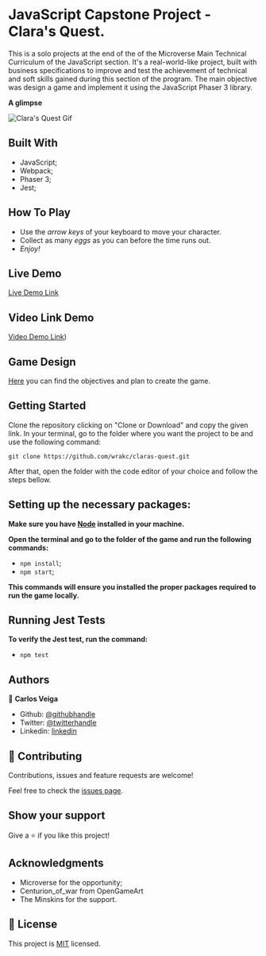 # **JavaScript** Capstone Project - **Clara's Quest.**

This is a solo projects at the end of the of the Microverse Main Technical Curriculum of the JavaScript section. It's a real-world-like project, built with business specifications to improve and test the achievement of technical and soft skills gained during this section of the program. The main objective was design a game and implement it using the JavaScript Phaser 3 library.

**A glimpse**

![Clara's Quest Gif](example.gif)


## **Built With**

- JavaScript;
- Webpack;
- Phaser 3;
- Jest;

## **How To Play**

- Use the _arrow keys_ of your keyboard to move your character.
- Collect as many _eggs_ as you can before the time runs out.
- _Enjoy!_


## **Live Demo**

[Live Demo Link](https://wrakc.github.io/claras-quest/)

## **Video Link Demo**

[Video Demo Link](https://www.loom.com/share/e1730768271e4f6a80ae9789fa22fa04))

## **Game Design**

[Here](GameDesign.md) you can find the objectives and plan to create the game.

## **Getting Started**

Clone the repository clicking on "Clone or Download" and copy the given link. In your terminal, go to the folder where you want the project to be and use the following command:

`git clone https://github.com/wrakc/claras-quest.git`

After that, open the folder with the code editor of your choice and follow the steps bellow.

## **Setting up the necessary packages:**

**Make sure you have [Node](https://nodejs.org/en/download/) installed in your machine.**

**Open the terminal and go to the folder of the game and run the following commands:**
* `npm install`;
* `npm start`;

**This commands will ensure you installed the proper packages required to run the game locally.**

## **Running Jest Tests**
**To verify the Jest test, run the command:**
* `npm test`


## **Authors**

👤 **Carlos Veiga**

- Github: [@githubhandle](https://github.com/wrakc)
- Twitter: [@twitterhandle](https://twitter.com/carlosveig)
- Linkedin: [linkedin](https://linkedin.com/chveiga)

## 🤝 **Contributing**

Contributions, issues and feature requests are welcome!

Feel free to check the [issues page](issues/).

## **Show your support**

Give a ⭐️ if you like this project!

## **Acknowledgments**

- Microverse for the opportunity;
- Centurion_of_war from OpenGameArt 
- The Minskins for the support.

## 📝 **License**

This project is [MIT](LICENSE) licensed.
